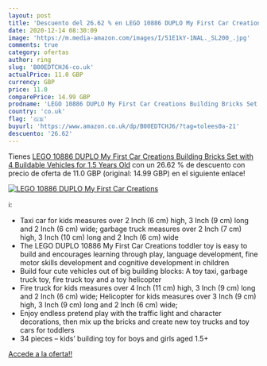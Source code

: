 ```yaml
---
layout: post
title: 'Descuento del 26.62 % en LEGO 10886 DUPLO My First Car Creations '
date: 2020-12-14 08:30:09
image: 'https://m.media-amazon.com/images/I/51E1kY-1NAL._SL200_.jpg'
comments: true
category: ofertas
author: ring
slug: 'B00EDTCHJ6-co.uk'
actualPrice: 11.0 GBP
currency: GBP
price: 11.0
comparePrice: 14.99 GBP
prodname: 'LEGO 10886 DUPLO My First Car Creations Building Bricks Set with 4 Buildable Vehicles for 1.5 Years Old'
country: 'co.uk'
flag: '🇬🇧'
buyurl: 'https://www.amazon.co.uk/dp/B00EDTCHJ6/?tag=tolees0a-21'
descuento: '26.62'
---
```


Tienes [LEGO 10886 DUPLO My First Car Creations Building Bricks Set with 4 Buildable Vehicles for 1.5 Years Old](https://www.amazon.co.uk/dp/B00EDTCHJ6/?tag=tolees0a-21) con un 26.62 % de descuento con precio de oferta de 11.0 GBP (original: 14.99 GBP) en el siguiente enlace!

[![LEGO 10886 DUPLO My First Car Creations ](https://m.media-amazon.com/images/I/51E1kY-1NAL._SL200_.jpg)](https://www.amazon.co.uk/dp/B00EDTCHJ6/?tag=tolees0a-21)

ℹ️:

- Taxi car for kids measures over 2 Inch (6 cm) high, 3 Inch (9 cm) long and 2 Inch (6 cm) wide; garbage truck measures over 2 Inch (7 cm) high, 3 Inch (10 cm) long and 2 Inch (6 cm) wide
- The LEGO DUPLO 10886 My First Car Creations toddler toy is easy to build and encourages learning through play, language development, fine motor skills development and cognitive development in children
- Build four cute vehicles out of big building blocks: A toy taxi, garbage truck toy, fire truck toy and a toy helicopter
- Fire truck for kids measures over 4 Inch (11 cm) high, 3 Inch (9 cm) long and 2 Inch (6 cm) wide; Helicopter for kids measures over 3 Inch (9 cm) high, 3 Inch (9 cm) long and 2 Inch (6 cm) wide;
- Enjoy endless pretend play with the traffic light and character decorations, then mix up the bricks and create new toy trucks and toy cars for toddlers
- 34 pieces – kids’ building toy for boys and girls aged 1.5+

[Accede a la oferta!!](https://www.amazon.co.uk/dp/B00EDTCHJ6/?tag=tolees0a-21)
